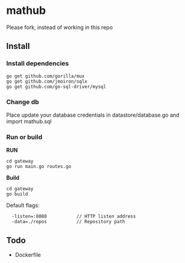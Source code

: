 mathub
======

Please fork, instead of working in this repo

## Install
### Install dependencies 
```
go get github.com/gorilla/mux
go get github.com/jmoiron/sqlx
go get github.com/go-sql-driver/mysql
```

### Change db
Place update your database credentials in datastore/database.go and import
mathub.sql

### Run or build
__RUN__
```
cd gateway
go run main.go routes.go
```
__Build__
```
cd gateway
go build
```

Default flags: 
```
  -listen=:8080           // HTTP listen address
  -data=./repos           // Repository path
```

## Todo
- Dockerfile
